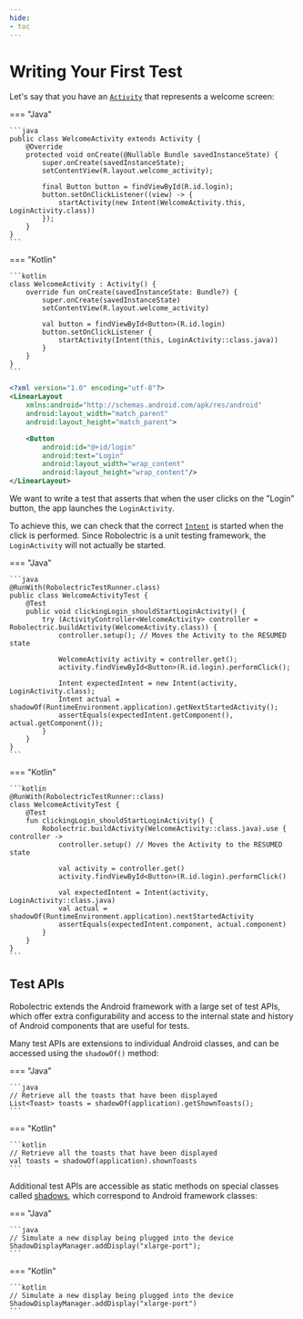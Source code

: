 ```yaml
---
hide:
- toc
---
```


# Writing Your First Test

Let's say that you have an [`Activity`](https://developer.android.com/reference/android/app/Activity) that represents a welcome screen:

=== "Java"

    ```java
    public class WelcomeActivity extends Activity {
        @Override
        protected void onCreate(@Nullable Bundle savedInstanceState) {
            super.onCreate(savedInstanceState);
            setContentView(R.layout.welcome_activity);
    
            final Button button = findViewById(R.id.login);
            button.setOnClickListener((view) -> {
                startActivity(new Intent(WelcomeActivity.this, LoginActivity.class))
            });
        }
    }
    ```

=== "Kotlin"

    ```kotlin
    class WelcomeActivity : Activity() {
        override fun onCreate(savedInstanceState: Bundle?) {
            super.onCreate(savedInstanceState)
            setContentView(R.layout.welcome_activity)
    
            val button = findViewById<Button>(R.id.login)
            button.setOnClickListener {
                startActivity(Intent(this, LoginActivity::class.java))
            }
        }
    }
    ```

```xml title="welcome_activity.xml"
<?xml version="1.0" encoding="utf-8"?>
<LinearLayout
    xmlns:android="http://schemas.android.com/apk/res/android"
    android:layout_width="match_parent"
    android:layout_height="match_parent">

    <Button
        android:id="@+id/login"
        android:text="Login"
        android:layout_width="wrap_content"
        android:layout_height="wrap_content"/>
</LinearLayout>
```

We want to write a test that asserts that when the user clicks on the "Login" button, the app launches the `LoginActivity`.

To achieve this, we can check that the correct [`Intent`](https://developer.android.com/reference/android/content/Intent) is started when the click is performed. Since Robolectric is a unit testing framework, the `LoginActivity` will not actually be started.

=== "Java"

    ```java
    @RunWith(RobolectricTestRunner.class)
    public class WelcomeActivityTest {
        @Test
        public void clickingLogin_shouldStartLoginActivity() {
            try (ActivityController<WelcomeActivity> controller = Robolectric.buildActivity(WelcomeActivity.class)) {
                controller.setup(); // Moves the Activity to the RESUMED state

                WelcomeActivity activity = controller.get();
                activity.findViewById<Button>(R.id.login).performClick();
    
                Intent expectedIntent = new Intent(activity, LoginActivity.class);
                Intent actual = shadowOf(RuntimeEnvironment.application).getNextStartedActivity();
                assertEquals(expectedIntent.getComponent(), actual.getComponent());
            }
        }
    }
    ```

=== "Kotlin"

    ```kotlin
    @RunWith(RobolectricTestRunner::class)
    class WelcomeActivityTest {
        @Test
        fun clickingLogin_shouldStartLoginActivity() {
            Robolectric.buildActivity(WelcomeActivity::class.java).use { controller ->
                controller.setup() // Moves the Activity to the RESUMED state

                val activity = controller.get()
                activity.findViewById<Button>(R.id.login).performClick()

                val expectedIntent = Intent(activity, LoginActivity::class.java)
                val actual = shadowOf(RuntimeEnvironment.application).nextStartedActivity
                assertEquals(expectedIntent.component, actual.component)
            }
        }
    }
    ```

## Test APIs

Robolectric extends the Android framework with a large set of test APIs, which offer extra configurability and access to the internal state and history of Android components that are useful for tests.

Many test APIs are extensions to individual Android classes, and can be accessed using the `shadowOf()` method:

=== "Java"

    ```java
    // Retrieve all the toasts that have been displayed
    List<Toast> toasts = shadowOf(application).getShownToasts();
    ```

=== "Kotlin"

    ```kotlin
    // Retrieve all the toasts that have been displayed
    val toasts = shadowOf(application).shownToasts
    ```

Additional test APIs are accessible as static methods on special classes called [shadows](extending.md), which correspond to Android framework classes:

=== "Java"

    ```java
    // Simulate a new display being plugged into the device
    ShadowDisplayManager.addDisplay("xlarge-port");
    ```

=== "Kotlin"

    ```kotlin
    // Simulate a new display being plugged into the device
    ShadowDisplayManager.addDisplay("xlarge-port")
    ```
